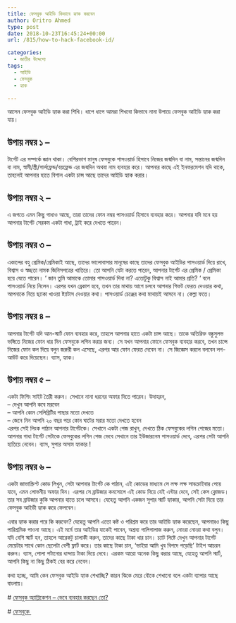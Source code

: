 ```yaml
---
title: ফেসবুক আইডি কিভাবে হ্যাক করবেন
author: Oritro Ahmed
type: post
date: 2018-10-23T16:45:24+00:00
url: /815/how-to-hack-facebook-id/

categories:
  - জাতীর উদ্দেশ্যে
tags:
  - আইডি
  - ফেসবুক
  - হ্যাক

---
```

আসেন ফেসবুক আইডি হ্যাক করা শিখি। ধাপে ধাপে আমরা শিখবো কিভাবে নানা উপায়ে ফেসবুক আইডি হ্যাক করা যায়।

## **উপায় নম্বর ১** &#8211;

টার্গেট এর সম্পর্কে জ্ঞান থাকা। বেশিরভাগ মানুষ ফেসবুকে পাসওয়ার্ড হিসাবে নিজের জন্মদিন বা নাম, সন্তানের জন্মদিন বা নাম, স্বামী/স্ত্রী/গার্লফ্রেন্ড/বয়ফ্রেন্ড এর জন্মদিন অথবা নাম ব্যবহার করে। আপনার কাছে এই ইনফরমেশন যদি থাকে, তাহলেই আপনার হাতে বিশাল একটা চান্স আছে তাদের আইডি হ্যাক করার।

## **উপায় নম্বর ২** &#8211;

এ জগতে এমন কিছু গাধাও আছে, তারা তাদের ফোন নম্বর পাসওয়ার্ড হিসাবে ব্যবহার করে। আপনার যদি মনে হয় আপনার টার্গেট সেরকম একটা গাধা, ট্রাই করে দেখতে পারেন।

## **উপায় নম্বর ৩** &#8211;

একালের বহু প্রেমিক/প্রেমিকাই আছে, তাদের ভালোবাসার মানূষের কাছে তাদের ফেসবুক আইডির পাসওয়ার্ড দিয়ে রাখে, বিশ্বাস ও স্বচ্ছতা নামক জিনিসপত্রের খাতিরে। তো আপনি যেটা করতে পারেন, আপনার টার্গেট এর প্রেমিক / প্রেমিকা হয়ে যেতে পারেন। &#8216; জান তুমি আমাকে তোমার পাসওয়ার্ড দিবা না? এতোটুকু বিশ্বাস নাই আমার প্রতি? &#8216; বলে পাসওয়ার্ড নিয়ে নিলেন। এরপর যখন ব্রেকাপ হবে, তখন তার মাথায় আগে চলবে আপনার গিফট ফেরত দেওয়ার কথা, আপনাকে নিয়ে ছ্যাকা খাওয়া ষ্ট্যাটাস দেওয়ার কথা। পাসওয়ার্ড চেঞ্জের কথা মাথায়ই আসবে না। কেল্লা ফতে।

## **উপায় নম্বর ৪** &#8211;

আপনার টার্গেট যদি আন-স্মার্ট ফোন ব্যবহার করে, তাহলে আপনার হাতে একটা চান্স আছে। তাকে অতিরিক্ত বন্ধুসুলভ ভঙ্গিতে নিজের ফোন ধার দিন ফেসবুকে লগিন করার জন্য। সে যখন আপনার ফোনে ফেসবুক ব্যবহার করবে, তখন চান্সে নিজের ফোন কল দিয়ে বলুন জরুরী কল এসেছে, এরপর আর ফোন ফেরত দেবেন না। সে জিজ্ঞেস করলে বলবেন লগ-আউট করে দিয়েছেন। ব্যাস, হ্যাক।

## **উপায় নম্বর ৫** &#8211;

একটা ফিশিং সাইট তৈরী করুন। সেখানে নানা ধরনের অফার দিতে পারেন। উদাহরন,  
&#8211; দেখুন আপনি কবে মরবেন  
&#8211; আপনি কোন সেলিব্রিটির পাছার মতো দেখতে  
&#8211; জেনে নিন আপনি ২০ বছর পরে কোন ঘাটের মরার মতো দেখতে হবেন  
এরপর সেই লিংক পাঠান আপনার টার্গেটকে। সেখানে একটা পেজ রাখুন, দেখতে ঠিক ফেসবুকের লগিন পেজের মতো। আপনার গাধা টার্গেট সেটাকে ফেসবুকের লগিন পেজ ভেবে সেখানে তার ইউজারনেম পাসওয়ার্ড দেবে, এরপর সেটা আপনি হাতিয়ে নেবেন। ব্যাস, সুপার অসাম হ্যাকার !

## **উপায় নম্বর ৬** &#8211;

একটা জাভাস্ক্রিপ্ট কোড লিখুন, সেটা আপনার টার্গেট কে পাঠান, এই কোডের মাধ্যমে সে লক্ষ লক্ষ সাবক্রাইবার পেয়ে যাবে, এমন লোভনীয় অফার দিন। এরপর সে ব্রাউজার কনসোলে এই কোড দিয়ে যেই এন্টার দেবে, সেই কেস ক্লোজড। তার সব ব্রাউজার কুকি আপনার হাতে চলে আসবে। যেহেতু আপনি একজন সুপার স্মার্ট হ্যাকার, আপনি সেটা দিয়ে তার ফেসবুক আইডী হ্যাক করে ফেলবেন।

এবার হ্যাক করার পরে কি করবেন? যেহেতু আপনি এতো কষ্ট ও পরিশ্রম করে তার আইডি হ্যাক করেছেন, আপনারও কিছু পারিশ্রমিক পাওনা আছে। এই মর্মে তার আইডির যাকেই পাবেন, অশ্রব্য গালিগালাজ করুন, নোংরা নোংরা কথা বলুন। যদি বেশি স্মার্ট হন, তাহলে আরেকটু চালাকী করুন, তাদের কাছে টাকা ধার চান। চ্যাট লিষ্টে দেখুন আপনার টার্গেট মেয়েটার সাথে কোন ছেলেটা বেশী ফ্লার্ট করে। তার কাছে টাকা চান, &#8216;ভাইয়া আমি খুব বিপদে পড়েছি&#8217; টাইপ আচরন করুন। ব্যাস, পোলা পটানোর ধান্দায় টাকা দিয়ে দেবে। এরকম আরো অনেক কিছু করার আছে, যেহেতু আপনি স্মার্ট, আপনি কিছু না কিছু ঠিকই বের করে নেবেন।

কথা হচ্ছে, আমি কেন ফেসবুক আইডি হ্যাক শেখাচ্ছি? কারন ঝিকে মেরে বৌকে শেখানো বলে একটা ব্যাপার আছে বাংলায়।

\# [ফেসবুক অ্যাপ্লিকেশন &#8211; ভেবে ব্যবহার করছেন তো?][1]

\# [ফেসবুকে ][2]

 [1]: https://ioritro.com/377/%E0%A6%AB%E0%A7%87%E0%A6%B8%E0%A6%AC%E0%A7%81%E0%A6%95-%E0%A6%85%E0%A7%8D%E0%A6%AF%E0%A6%BE%E0%A6%AA%E0%A7%8D%E0%A6%B2%E0%A6%BF%E0%A6%95%E0%A7%87%E0%A6%B6%E0%A6%A8-%E0%A6%AD%E0%A7%87%E0%A6%AC/
 [2]: https://www.facebook.com/theoritro/posts/10218530746046420